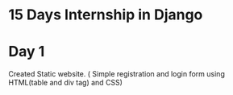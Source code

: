 # 15 Days Internship in Django 

# Day 1

Created Static website. ( Simple registration and login form using HTML(table and div tag) and CSS) 
